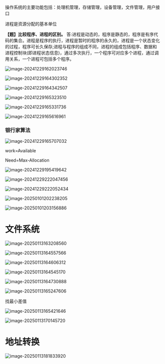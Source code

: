 操作系统的主要功能包括：处理机管理，存储管理，设备管理，文件管理，用户接口

进程是资源分配的基本单位

**【题】比较程序、进程的区别。**
答:进程是动态的，程序是静态的，程序是有序代码的集合。进程是程序的执行，进程是暂时的程序的永久的，进程是一个状态变化的过程，程序可长久保存;进程与程序的组成不同，进程的组成包括程序、数据和进程控制块(即进程状态信息)，通过多次执行，一个程序可对应多个进程，通过调用关系，一个进程可包括多个程序。

![image-20241229162023746](%E6%93%8D%E4%BD%9C%E7%B3%BB%E7%BB%9F%E9%80%9F%E6%88%90/image-20241229162023746.png)

![image-20241229164302352](%E6%93%8D%E4%BD%9C%E7%B3%BB%E7%BB%9F%E9%80%9F%E6%88%90/image-20241229164302352.png)

![image-20241229164342507](%E6%93%8D%E4%BD%9C%E7%B3%BB%E7%BB%9F%E9%80%9F%E6%88%90/image-20241229164342507.png)

![image-20241229165323510](%E6%93%8D%E4%BD%9C%E7%B3%BB%E7%BB%9F%E9%80%9F%E6%88%90/image-20241229165323510.png)

![image-20241229165331736](%E6%93%8D%E4%BD%9C%E7%B3%BB%E7%BB%9F%E9%80%9F%E6%88%90/image-20241229165331736.png)

![image-20241229165616961](%E6%93%8D%E4%BD%9C%E7%B3%BB%E7%BB%9F%E9%80%9F%E6%88%90/image-20241229165616961.png)

### 银行家算法

![image-20241229165707032](%E6%93%8D%E4%BD%9C%E7%B3%BB%E7%BB%9F%E9%80%9F%E6%88%90/image-20241229165707032.png) 

work=Available

Need=Max-Allocation

![image-20241229195419642](%E6%93%8D%E4%BD%9C%E7%B3%BB%E7%BB%9F%E9%80%9F%E6%88%90/image-20241229195419642.png)

![image-20241229222047456](%E6%93%8D%E4%BD%9C%E7%B3%BB%E7%BB%9F%E9%80%9F%E6%88%90/image-20241229222047456.png)  

![image-20241229222052434](%E6%93%8D%E4%BD%9C%E7%B3%BB%E7%BB%9F%E9%80%9F%E6%88%90/image-20241229222052434.png)

![image-20250101202238205](%E6%93%8D%E4%BD%9C%E7%B3%BB%E7%BB%9F%E9%80%9F%E6%88%90/image-20250101202238205.png)

![image-20250101203156886](%E6%93%8D%E4%BD%9C%E7%B3%BB%E7%BB%9F%E9%80%9F%E6%88%90/image-20250101203156886.png)

# 文件系统

![image-20250113163208560](%E6%93%8D%E4%BD%9C%E7%B3%BB%E7%BB%9F%E9%80%9F%E6%88%90/image-20250113163208560.png)

![image-20250113164557566](%E6%93%8D%E4%BD%9C%E7%B3%BB%E7%BB%9F%E9%80%9F%E6%88%90/image-20250113164557566.png)

![image-20250113164606312](%E6%93%8D%E4%BD%9C%E7%B3%BB%E7%BB%9F%E9%80%9F%E6%88%90/image-20250113164606312.png)

![image-20250113164545170](%E6%93%8D%E4%BD%9C%E7%B3%BB%E7%BB%9F%E9%80%9F%E6%88%90/image-20250113164545170.png)



![image-20250113164730888](%E6%93%8D%E4%BD%9C%E7%B3%BB%E7%BB%9F%E9%80%9F%E6%88%90/image-20250113164730888.png)

![image-20250113165247606](%E6%93%8D%E4%BD%9C%E7%B3%BB%E7%BB%9F%E9%80%9F%E6%88%90/image-20250113165247606.png)

找最小差值

![image-20250113165421646](%E6%93%8D%E4%BD%9C%E7%B3%BB%E7%BB%9F%E9%80%9F%E6%88%90/image-20250113165421646.png)

![image-20250113170145720](%E6%93%8D%E4%BD%9C%E7%B3%BB%E7%BB%9F%E9%80%9F%E6%88%90/image-20250113170145720.png)

# 地址转换

![image-20250113181833920](%E6%93%8D%E4%BD%9C%E7%B3%BB%E7%BB%9F%E9%80%9F%E6%88%90/image-20250113181833920.png)